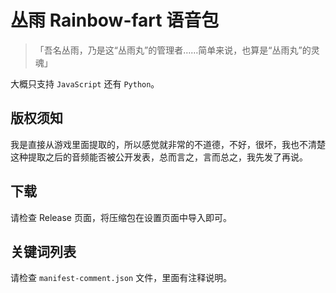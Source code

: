 # 丛雨 Rainbow-fart 语音包

> 「吾名丛雨，乃是这“丛雨丸”的管理者……简单来说，也算是“丛雨丸”的灵魂」

大概只支持 `JavaScript` 还有 `Python`。

## 版权须知

我是直接从游戏里面提取的，所以感觉就非常的不道德，不好，很坏，我也不清楚这种提取之后的音频能否被公开发表，总而言之，言而总之，我先发了再说。

## 下载

请检查 Release 页面，将压缩包在设置页面中导入即可。

## 关键词列表

请检查 `manifest-comment.json` 文件，里面有注释说明。
